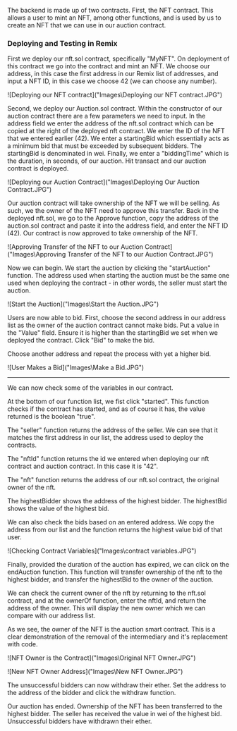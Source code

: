 The backend is made up of two contracts. First, the NFT contract. This allows a user to mint an NFT, among other functions, and is used by us to create an NFT that we can use in our auction contract.

### Deploying and Testing in Remix

First we deploy our nft.sol contract, specifically "MyNFT". On deployment of this contract we go into the contract and mint an NFT. We choose our address, in this case the first address in our Remix list of addresses, and input a NFT ID, in this case we choose 42 (we can choose any number).

![Deploying our NFT contract]("Images\Deploying our NFT contract.JPG")

Second, we deploy our Auction.sol contract. Within the constructor of our auction contract there are a few parameters we need to input.
In the address field we enter the address of the nft.sol contract which can be copied at the right of the deployed nft contract. We enter the ID of the NFT that we entered earlier (42).
We enter a startingBid which essentially acts as a minimum bid that must be exceeded by subsequent bidders. The startingBid is denominated in wei.
Finally, we enter a "biddingTime" which is the duration, in seconds, of our auction.
Hit transact and our auction contract is deployed.

![Deploying our Auction Contract]("Images\Deploying Our Auction Contract.JPG")

Our auction contract will take ownership of the NFT we will be selling. As such, we the owner of the NFT need to approve this transfer. Back in the deployed nft.sol, we go to the Approve function, copy the address of the auction.sol contract and paste it into the address field, and enter the NFT ID (42).
Our contract is now approved to take ownership of the NFT.

![Approving Transfer of the NFT to our Auction Contract]("Images\Approving Transfer of the NFT to our Auction Contract.JPG")

Now we can begin. We start the auction by clicking the "startAuction" function. The address used when starting the auction must be the same one used when deploying the contract - in other words, the seller must start the auction.

![Start the Auction]("Images\Start the Auction.JPG")

Users are now able to bid. First, choose the second address in our address list as the owner of the auction contract cannot make bids. Put a value in the "Value" field. Ensure it is higher than the startingBid we set when we deployed the contract. Click "Bid" to make the bid.

Choose another address and repeat the process with yet a higher bid.

![User Makes a Bid]("Images\Make a Bid.JPG")

---

We can now check some of the variables in our contract.

At the bottom of our function list, we fist click "started". This function checks if the contract has started, and as of course it has, the value returned is the boolean "true".

The "seller" function returns the address of the seller. We can see that it matches the first address in our list, the address used to deploy the contracts.

The "nftId" function returns the id we entered when deploying our nft contract and auction contract. In this case it is "42".

The "nft" function returns the address of our nft.sol contract, the original owner of the nft.

The highestBidder shows the address of the highest bidder. The highestBid shows the value of the highest bid.

We can also check the bids based on an entered address. We copy the address from our list and the function returns the highest value bid of that user.

![Checking Contract Variables]("Images\contract variables.JPG")

Finally, provided the duration of the auction has expired, we can click on the endAuction function. This function will transfer ownership of the nft to the highest bidder, and transfer the highestBid to the owner of the auction.

We can check the current owner of the nft by returning to the nft.sol contract, and at the ownerOf function, enter the nftId, and return the address of the owner. This will display the new owner which we can compare with our address list.

As we see, the owner of the NFT is the auction smart contract. This is a clear demonstration of the removal of the intermediary and it's replacement with code.

![NFT Owner is the Contract]("Images\Original NFT Owner.JPG")

![New NFT Owner Address]("Images\New NFT Owner.JPG")

The unsuccessful bidders can now withdraw their ether. Set the address to the address of the bidder and click the withdraw function.

Our auction has ended. Ownership of the NFT has been transferred to the highest bidder. The seller has received the value in wei of the highest bid. Unsuccessful bidders have withdrawn their ether.
